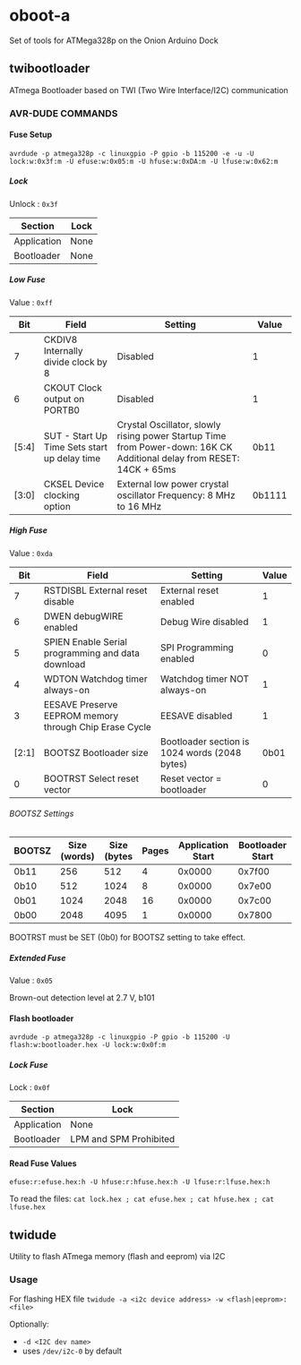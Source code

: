 # oboot-a
Set of tools for ATMega328p on the Onion Arduino Dock

## twibootloader
ATmega Bootloader based on TWI (Two Wire Interface/I2C) communication

### AVR-DUDE COMMANDS

#### Fuse Setup
`avrdude -p atmega328p -c linuxgpio -P gpio -b 115200 -e -u -U lock:w:0x3f:m -U efuse:w:0x05:m -U hfuse:w:0xDA:m -U lfuse:w:0x62:m`

##### Lock
Unlock : `0x3f`

| Section     | Lock |
|-------------|------|
| Application | None |
| Bootloader  | None |


##### Low Fuse
Value : `0xff`

| Bit   | Field                                        | Setting                                                                                                               | Value  |
|-------|----------------------------------------------|-----------------------------------------------------------------------------------------------------------------------|--------|
| 7     | CKDIV8 Internally divide clock by 8          | Disabled                                                                                                              | 1      |
| 6     | CKOUT Clock output on PORTB0                 | Disabled                                                                                                              | 1      |
| [5:4] | SUT - Start Up Time Sets start up delay time | Crystal Oscillator, slowly rising power Startup Time from Power-down: 16K CK Additional delay from RESET: 14CK + 65ms | 0b11   |
| [3:0] | CKSEL Device clocking option                 | External low power crystal oscillator Frequency: 8 MHz to 16 MHz                                                      | 0b1111 |



##### High Fuse
Value : `0xda`

| Bit   | Field                                                  | Setting                                       | Value |
|-------|--------------------------------------------------------|-----------------------------------------------|-------|
| 7     | RSTDISBL External reset disable                        | External reset enabled                        | 1     |
| 6     | DWEN debugWIRE enabled                                 | Debug Wire disabled                           | 1     |
| 5     | SPIEN Enable Serial programming and data download      | SPI Programming enabled                       | 0     |
| 4     | WDTON Watchdog timer always-on                         | Watchdog timer NOT always-on                  | 1     |
| 3     | EESAVE Preserve EEPROM memory through Chip Erase Cycle | EESAVE disabled                               | 1     |
| [2:1] | BOOTSZ Bootloader size                                 | Bootloader section is 1024 words (2048 bytes) | 0b01  |
| 0     | BOOTRST Select reset vector                            | Reset vector  = bootloader                    | 0     |

###### BOOTSZ Settings
| BOOTSZ | Size (words) | Size (bytes | Pages | Application Start | Bootloader Start |
|--------|--------------|-------------|-------|-------------------|------------------|
| 0b11   | 256          | 512         | 4     | 0x0000            | 0x7f00           |
| 0b10   | 512          | 1024        | 8     | 0x0000            | 0x7e00           |
| 0b01   | 1024         | 2048        | 16    | 0x0000            | 0x7c00           |
| 0b00   | 2048         | 4095        | 1     | 0x0000            | 0x7800           |

BOOTRST must be SET (0b0) for BOOTSZ setting to take effect.


##### Extended Fuse
Value : `0x05`

Brown-out detection level at 2.7 V, b101




#### Flash bootloader
`avrdude -p atmega328p -c linuxgpio -P gpio -b 115200 -U flash:w:bootloader.hex -U lock:w:0x0f:m`

##### Lock Fuse
Lock : `0x0f`

| Section     | Lock                   |
|-------------|------------------------|
| Application | None                   |
| Bootloader  | LPM and SPM Prohibited |


#### Read Fuse Values
`efuse:r:efuse.hex:h -U hfuse:r:hfuse.hex:h -U lfuse:r:lfuse.hex:h`

To read the files:
`cat lock.hex ; cat efuse.hex ; cat hfuse.hex ; cat lfuse.hex`

## twidude
Utility to flash ATmega memory (flash and eeprom) via I2C

### Usage
For flashing HEX file
`twidude -a <i2c device address> -w <flash|eeprom>:<file>`

Optionally:
* `-d <I2C dev name>`
 * uses `/dev/i2c-0` by default
